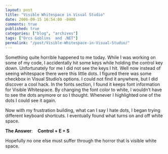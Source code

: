 ```yaml
---
layout: post
title: "Visible Whitespace in Visual Studio"
date: 2006-09-15 16:54:00 -0400
comments: true
published: true
categories: ["blog", "archives"]
tags: ["Orcs Goblins  and .NET"]
permalink: "/post/Visible-Whitespace-in-Visual-Studio/"
---
```

<!-- more -->

<p>Something quite horrible happened to me today. While I was working on some of my code, I accidentally hit some keys while holding the control key down. Unfortunately for me I did not see the keys I hit. Well now instead of seeing whitespace there were this little dots. I figured there was some checkbox in Visual Studio&rsquo;s options. I could not find it anywhere, but I did discover a cool hack. In the fonts section, I found it keeps font information for Visible Whitespace. By&nbsp;changing the font color to white,&nbsp;I wouldn&rsquo;t have to see the dots anymore or so I thought. Whenever I highlighted one of the dots I could see it again.</p>
<p>Now with my frustration building, what can I say I hate dots, I began trying different keyboard shortcuts. I eventually found what turns on and off white space.</p>
<p><strong>The Answer</strong>:&nbsp;&nbsp;&nbsp; <strong>Control + E + S</strong></p>
<p>Hopefully no one else must suffer through the horror that is visible white space.</p>
